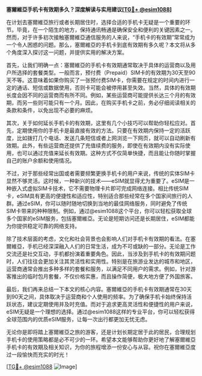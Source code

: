 **塞爾維亞手机卡有效期多久？深度解读与实用建议[[TG💪+ @esim1088](https://t.me/s/esim1088)]**

在计划去塞爾維亞旅行或者长期居住时，选择合适的手机卡无疑是一个重要的环节。毕竟，在一个陌生的地方，保持通讯畅通是确保安全和便利的关键因素之一。然而，对于许多初次接触塞爾維亞通信服务的人来说，“手机卡的有效期”常常成为一个令人困惑的问题。那么，塞爾維亞的手机卡到底有效期有多久呢？本文将从多个角度深入探讨这一问题，并提供实用的解决方案。

首先，让我们明确一点：塞爾維亞的手机卡有效期通常取决于具体的运营商以及用户所选择的套餐类型。一般而言，预付费（Prepaid）SIM卡的有效期为30天至90天不等。这意味着如果你购买了一张预付费SIM卡，你需要在规定的时间内进行一定的通话、短信或数据使用，否则卡可能会被停用甚至失效。当然，具体的有效期长度会因不同的运营商而有所不同。例如，某些运营商可能提供长达三个月的有效期，而另一些则可能只有一个月。因此，在购买手机卡之前，务必仔细阅读相关的条款和条件，以免出现不必要的麻烦。

其次，关于如何延长手机卡的有效期，这里有几个小技巧可以帮助你轻松应对。首先，定期使用你的手机卡是最直接有效的方法。只要在有效期内保持一定的活跃度，比如拨打几个电话、发送几条短信或者上网浏览一下网页，就可以自动刷新有效期。此外，有些运营商还提供了充值续费的服务，即使在有效期内没有实际使用，也可以通过充值来延长有效期。这种方式不仅简单快捷，而且能让你随时掌握自己的账户余额和使用情况。

不过，对于那些经常出国或者需要频繁更换手机卡的用户来说，传统的实体SIM卡显然不够灵活。这时候，一种新兴的技术——eSIM就显得尤为重要了。eSIM是一种嵌入式虚拟SIM卡技术，它不需要物理卡片即可完成网络连接。相比传统SIM卡，eSIM具有更高的便捷性和适应性，特别适合那些经常在多个国家间旅行的人群。通过eSIM，你可以随时随地切换到当地的最佳网络服务，同时避免了传统SIM卡带来的种种限制。例如，通过@esim1088这个平台，你可以轻松获取全球多个国家的eSIM服务，包括塞爾維亞。无论是短期访问还是长期居住，eSIM都能为你提供稳定可靠的网络支持。

除了技术层面的考虑，文化和社会背景也会影响人们对手机卡有效期的看法。在塞爾維亞，手机已经深深融入人们的日常生活，成为不可或缺的一部分。无论是工作交流还是社交互动，手机都扮演着重要角色。因此，当涉及到手机卡的有效期问题时，人们往往会更加关注其灵活性和实用性。特别是在旅游业发达的城市和地区，运营商通常会推出多种多样的套餐和服务，以满足不同用户的需求。例如，针对游客推出的临时包月套餐，不仅价格实惠，而且操作简便，极大地方便了外国旅客。

最后，我们再来总结一下本文的核心内容。塞爾維亞的手机卡有效期通常在30天到90天之间，具体取决于运营商和个人使用的频率。为了确保手机卡始终保持活跃状态，建议定期使用并及时充值。而对于追求更高灵活性和便捷性的用户来说，eSIM无疑是一个理想的选择。通过@esim1088这样的专业平台，你可以轻松获得全球范围内的优质eSIM服务，让每一次出行都更加无忧无虑。

无论你是即将踏上塞爾維亞之旅的游客，还是计划长期定居于此的居民，合理规划手机卡的使用策略都是必不可少的一环。希望本文能够帮助你更好地了解塞爾維亞手机卡的有效期及相关知识，为你的旅程增添一份安心与从容。祝你在塞爾維亞度过一段愉快而充实的时光！

[[TG💪+ @esim1088](https://t.me/s/esim1088) ![Image](https://i.postimg.cc/4NQfJmqS/Snipaste-2025-05-13-00-14-12.png)]